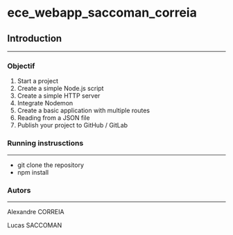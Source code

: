 # ece_webapp_saccoman_correia

## Introduction

---
 ### Objectif
1. Start a project
2. Create a simple Node.js script
3. Create a simple HTTP server
4. Integrate Nodemon
5. Create a basic application with multiple routes
6. Reading from a JSON file
7. Publish your project to GitHub / GitLab

 ### Running instrusctions

 ---

 - git clone the repository
 - npm install

### Autors
---

Alexandre CORREIA 

Lucas SACCOMAN